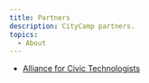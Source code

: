 ```yaml
---
title: Partners
description: CityCamp partners.
topics:
  - About
---
```


- [Alliance for Civic Technologists](https://www.civictechnologists.org/)